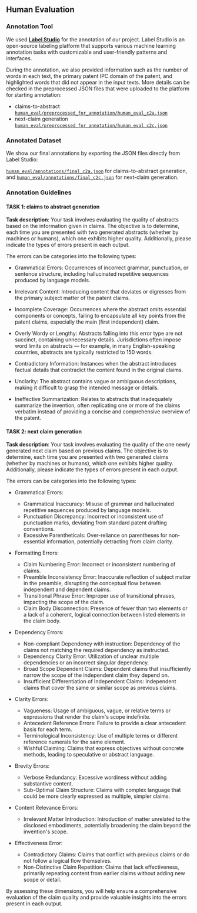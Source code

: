 ## Human Evaluation

### Annotation Tool
We used [**Label Studio**](https://labelstud.io/) for the annotation of our project. Label Studio is an open-source labeling platform that supports various machine learning annotation tasks with customizable and user-friendly patterns and interfaces.

During the annotation, we also provided information such as the number of words in each text, the primary patent IPC domain of the patent, and highlighted words that did not appear in the input texts. More details can be checked in the preprocessed JSON files that were uploaded to the platform for starting annotation:

- claims-to-abstract [`human_eval/preprocessed_for_annotation/human_eval_c2a.json`](https://github.com/ZoeYou/PatentEval/blob/main/human_eval/preprocessed_for_annotation/human_eval_c2a.json)
- next-claim generation [`human_eval/preprocessed_for_annotation/human_eval_c2c.json`](https://github.com/ZoeYou/PatentEval/blob/main/human_eval/preprocessed_for_annotation/human_eval_c2c.json)

### Annotated Dataset

We show our final annotations by exporting the JSON files directly from Label Studio:

[`human_eval/annotations/final_c2a.json`](https://github.com/ZoeYou/PatentEval/blob/main/human_eval/annotations/final_c2a.json) for claims-to-abstract generation, and [`human_eval/annotations/final_c2c.json`](https://github.com/ZoeYou/PatentEval/blob/main/human_eval/annotations/final_c2c.json) for next-claim generation.

### Annotation Guidelines
#### TASK 1: claims to abstract generation
**Task description**: Your task involves evaluating the quality of abstracts based on the information given in claims. The objective is to determine, each time you are presented with two generated abstracts (whether by machines or humans), which one exhibits higher quality. Additionally, please indicate the types of errors present in each output.

The errors can be categories into the following types:

- Grammatical Errors: Occurrences of incorrect grammar, punctuation, or sentence structure, including hallucinated repetitive sequences produced by language models.

- Irrelevant Content: Introducing content that deviates or digresses from the primary subject matter of the patent claims.

- Incomplete Coverage: Occurrences where the abstract omits essential components or concepts, failing to encapsulate all key points from the patent claims, especially the main (first independent) claim.

- Overly Wordy or Lengthy: Abstracts falling into this error type are not succinct, containing unnecessary details. Jurisdictions often impose word limits on abstracts — for example, in many English-speaking countries, abstracts are typically restricted to 150 words.

- Contradictory Information: Instances when the abstract introduces factual details that contradict the content found in the original claims.

- Unclarity: The abstract contains vague or ambiguous descriptions, making it difficult to grasp the intended message or details.

- Ineffective Summarization: Relates to abstracts that inadequately summarize the invention, often replicating one or more of the claims verbatim instead of providing a concise and comprehensive overview of the patent.



#### TASK 2: next claim generation
**Task description**: Your task involves evaluating the quality of the one newly generated next claim based on previous claims. The objective is to determine, each time you are presented with two generated claims (whether by machines or humans), which one exhibits higher quality. Additionally, please indicate the types of errors present in each output.

The errors can be categories into the following types:

- Grammatical Errors:
    - Grammatical Inaccuracy: Misuse of grammar and hallucinated repetitive sequences produced by language models.
    - Punctuation Discrepancy: Incorrect or inconsistent use of punctuation marks, deviating from standard patent drafting conventions.
    - Excessive Parentheticals: Over-reliance on parentheses for non-essential information, potentially detracting from claim clarity.

- Formatting Errors:
    - Claim Numbering Error: Incorrect or inconsistent numbering of claims.
    - Preamble Inconsistency Error: Inaccurate reflection of subject matter in the preamble, disrupting the conceptual flow between independent and dependent claims.
    - Transitional Phrase Error: Improper use of transitional phrases, impacting the scope of the claim.
    - Claim Body Disconnection: Presence of fewer than two elements or a lack of a coherent, logical connection between listed elements in the claim body.

- Dependency Errors:
    - Non-compliant Dependency with instruction: Dependency of the claims not matching the required dependency as instructed.
    - Dependency Clarity Error: Utilization of unclear multiple dependencies or an incorrect singular dependency.
    - Broad Scope Dependent Claims: Dependent claims that insufficiently narrow the scope of the independent claim they depend on.
    - Insufficient Differentiation of Independent Claims:  Independent claims that cover the same or similar scope as previous claims.

- Clarity Errors:
    - Vagueness: Usage of ambiguous, vague, or relative terms or expressions that render the claim's scope indefinite.
    - Antecedent Reference Errors: Failure to provide a clear antecedent basis for each term.
    - Terminological Inconsistency: Use of multiple terms or different reference numerals for the same element.
    - Wishful Claiming: Claims that express objectives without concrete methods, leading to speculative or abstract language.

- Brevity Errors:
    - Verbose Redundancy: Excessive wordiness without adding substantive content.
    - Sub-Optimal Claim Structure: Claims with complex language that could be more clearly expressed as multiple, simpler claims.

- Content Relevance Errors:
    - Irrelevant Matter Introduction: Introduction of matter unrelated to the disclosed embodiments, potentially broadening the claim beyond the invention's scope.

- Effectiveness Error:
    - Contradictory Claims: Claims that conflict with previous claims or do not follow a logical flow themselves.
    - Non-Distinctive Claim Repetition: Claims that lack effectiveness, primarily repeating content from earlier claims without adding new scope or detail.

By assessing these dimensions, you will help ensure a comprehensive evaluation of the claim quality and provide valuable insights into the errors present in each output.
